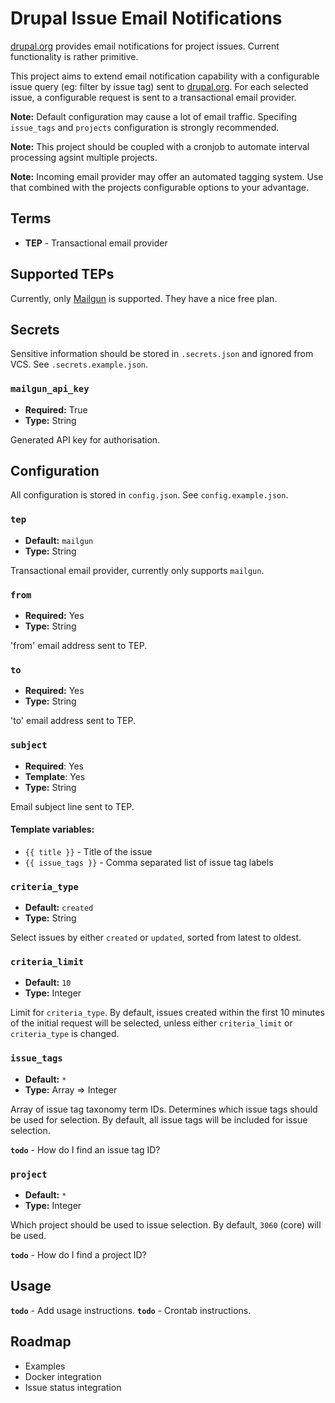 # Drupal Issue Email Notifications

[drupal.org](https://drupal.org) provides email notifications for project
issues. Current functionality is rather primitive.

This project aims to extend email notification capability with a configurable
issue query (eg: filter by issue tag) sent to [drupal.org](https://drupal.org).
For each selected issue, a configurable request is sent to a transactional
email provider.

**Note:** Default configuration may cause a lot of email traffic. Specifing
`issue_tags` and `projects` configuration is strongly recommended.

**Note:** This project should be coupled with a cronjob to automate interval
processing agsint multiple projects.

**Note:** Incoming email provider may offer an automated tagging system. Use
that combined with the projects configurable options to your advantage.

## Terms

- **TEP** - Transactional email provider

## Supported TEPs

Currently, only [Mailgun](https://www.mailgun.com) is supported. They have a
nice free plan.

## Secrets

Sensitive information should be stored in `.secrets.json` and ignored from VCS.
See `.secrets.example.json`.

### `mailgun_api_key`

- **Required:** True
- **Type:** String

Generated API key for authorisation.

## Configuration

All configuration is stored in `config.json`. See `config.example.json`.

### `tep`

- **Default:** `mailgun`
- **Type:** String

Transactional email provider, currently only supports `mailgun`.

### `from`

- **Required:** Yes
- **Type:** String

'from' email address sent to TEP.

### `to`

- **Required:** Yes
- **Type:** String

'to' email address sent to TEP.

### `subject`

- **Required**: Yes
- **Template**: Yes
- **Type:** String

Email subject line sent to TEP.

#### Template variables:

- `{{ title }}` - Title of the issue
- `{{ issue_tags }}` - Comma separated list of issue tag labels

### `criteria_type`

- **Default:** `created`
- **Type:** String

Select issues by either `created` or `updated`, sorted from latest to oldest.

### `criteria_limit`

- **Default:** `10`
- **Type:** Integer

Limit for `criteria_type`. By default, issues created within the first 10
minutes of the initial request will be selected, unless either `criteria_limit`
or `criteria_type` is changed.

### `issue_tags`

- **Default:** `*`
- **Type:** Array => Integer

Array of issue tag taxonomy term IDs. Determines which issue tags should
be used for selection. By default, all issue tags will be included for issue
selection.

**`todo`** - How do I find an issue tag ID?

### `project`

- **Default:** `*`
- **Type:** Integer

Which project should be used to issue selection. By default, `3060` (core)
will be used.

**`todo`** - How do I find a project ID?

## Usage

**`todo`** - Add usage instructions.
**`todo`** - Crontab instructions.

## Roadmap

- Examples
- Docker integration
- Issue status integration

